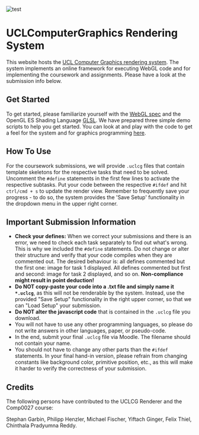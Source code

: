 ![test](images/cg_teaser.png)

# UCLComputerGraphics Rendering System

This website hosts the [UCL Computer Graphics rendering system](https://uclcg.github.io/uclcg/public/html/index.html). 
The system implements an online framework for executing WebGL code and for 
implementing the coursework and assignments. Please have a look at the submission info below. 

## Get Started  

To get started, please familiarize yourself with the [WebGL spec](https://www.khronos.org/registry/webgl/specs/latest/1.0/)
and the OpenGL ES Shading Language [GLSL](https://www.khronos.org/files/opengles_shading_language.pdf).
We have prepared three simple demo scripts to help you get started.
You can look at and play with the code to get a feel for the system and for graphics programming
[here](https://uclcg.github.io/uclcg/public/html/index.html). 

## How To Use 

For the coursework submissions, we will provide `.uclcg` files that contain template 
skeletons for the respective tasks that need to be solved. Uncomment the `#define` statements in the 
first few lines to activate the respective subtasks. Put your code between the respective `#ifdef` and hit `ctrl/cmd + s` to update the render view.
Remember to frequently save your progress - to do so, the system provides the 'Save Setup' functionality in the dropdown menu in the upper right corner. 

## Important Submission Information 

- **Check your defines:** When we correct your submissions and there is an error, we need to check each task separately to find out what's wrong. This is why we included the `#define` statements. Do not change or alter their structure and verify that your code compiles when they are commented out. The desired behaviour is: all defines commented but the first one: image for task 1 displayed. All defines commented but first and second: image for task 2 displayed, and so on. **Non-compliance might result in point deduction!**
- **Do NOT copy-paste your code into a .txt file and simply name it `*.uclcg`**, as this will not be renderable by the system. Instead, use the provided "Save Setup" functionality in the right upper corner, so that we can "Load Setup" your submission.
- **Do NOT alter the javascript code** that is contained in the `.uclcg` file you download.
- You will not have to use any other programming languages, so please do not write answers in other languages, paper, or pseudo-code. 
- In the end, submit your final `.uclcg` file via Moodle. The filename should not contain your name. 
- You should not have to change any other parts than the `#ifdef` statements. In your final hand-in version, please refrain from changing constants like background color, primitive position, etc., as this will make it harder to verify the correctness of your submission. 

## Credits 
The following persons have contributed to the UCLCG Renderer and the Comp0027 course:

Stephan Garbin, Philipp Henzler, Michael Fischer, Yiftach Ginger, Felix Thiel,  Chinthala Pradyumna Reddy.   

